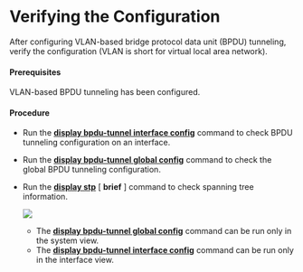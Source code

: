 Verifying the Configuration
===========================

After configuring VLAN-based bridge protocol data unit (BPDU) tunneling, verify the configuration (VLAN is short for virtual local area network).

#### Prerequisites

VLAN-based BPDU tunneling has been configured.


#### Procedure

* Run the [**display bpdu-tunnel interface config**](cmdqueryname=display+bpdu-tunnel+interface+config) command to check BPDU tunneling configuration on an interface.
* Run the [**display bpdu-tunnel global config**](cmdqueryname=display+bpdu-tunnel+global+config) command to check the global BPDU tunneling configuration.
* Run the [**display stp**](cmdqueryname=display+stp) [ **brief** ] command to check spanning tree information.
  
  ![](../../../../public_sys-resources/note_3.0-en-us.png) 
  + The [**display bpdu-tunnel global config**](cmdqueryname=display+bpdu-tunnel+global+config) command can be run only in the system view.
  + The [**display bpdu-tunnel interface config**](cmdqueryname=display+bpdu-tunnel+interface+config) command can be run only in the interface view.